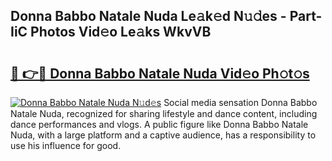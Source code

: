 ## Donna Babbo Natale Nuda Le𝚊k𝚎d N𝚞𝚍es - Part-IiC Photos Vid𝚎o Le𝚊ks WkvVB

# <h2><a href="http://fbd5qt.evod.top/?m=Donna+Babbo+Natale+Nuda">🔗 👉🔴 Donna Babbo Natale Nuda Vid𝚎o Ph𝚘t𝚘s</a></h2>

[![Donna Babbo Natale Nuda N𝚞d𝚎s](https://i.imgur.com/8V9OHl7.gif)](http://fbd5qt.evod.top/?m=Donna+Babbo+Natale+Nuda)
Social media sensation Donna Babbo Natale Nuda, recognized for sharing lifestyle and dance content, including dance performances and vlogs. A public figure like Donna Babbo Natale Nuda, with a large platform and a captive audience, has a responsibility to use his influence for good. 
